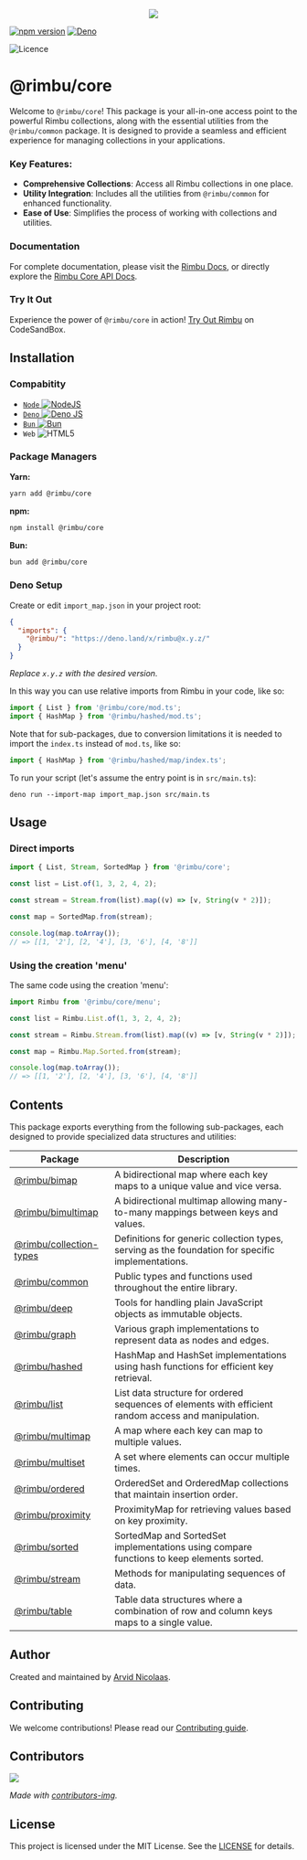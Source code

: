 <p align="center">
    <img src="https://github.com/rimbu-org/rimbu/raw/main/assets/rimbu_logo.svg" />
</p>

[![npm version](https://badge.fury.io/js/@rimbu%2Fcore.svg)](https://www.npmjs.com/package/@rimbu/core) [![Deno](https://shield.deno.dev/x/rimbu)](http://deno.land/x/rimbu)

![Licence](https://img.shields.io/github/license/rimbu-org/rimbu)

# @rimbu/core

Welcome to `@rimbu/core`! This package is your all-in-one access point to the powerful Rimbu collections, along with the essential utilities from the `@rimbu/common` package. It is designed to provide a seamless and efficient experience for managing collections in your applications.

### Key Features:

- **Comprehensive Collections**: Access all Rimbu collections in one place.
- **Utility Integration**: Includes all the utilities from `@rimbu/common` for enhanced functionality.
- **Ease of Use**: Simplifies the process of working with collections and utilities.

### Documentation

For complete documentation, please visit the [Rimbu Docs](https://rimbu.org), or directly explore the [Rimbu Core API Docs](https://rimbu.org/api/rimbu/core).

### Try It Out

Experience the power of `@rimbu/core` in action! [Try Out Rimbu](https://codesandbox.io/s/github/vitoke/rimbu-sandbox/tree/main?previewwindow=console&view=split&editorsize=65&moduleview=1&module=/src/index.ts) on CodeSandBox.

## Installation

### Compabitity

- [`Node` ![NodeJS](https://img.shields.io/badge/node.js-6DA55F?logo=node.js&logoColor=white)](https://nodejs.org)
- [`Deno` ![Deno JS](https://img.shields.io/badge/deno%20js-000000?logo=deno&logoColor=white)](https://deno.com/runtime)
- [`Bun` ![Bun](https://img.shields.io/badge/Bun-%23000000.svg?logoColor=white)](https://bun.sh/)
- `Web` ![HTML5](https://img.shields.io/badge/html5-%23E34F26.svg?logoColor=white)

### Package Managers

**Yarn:**

```sh
yarn add @rimbu/core
```

**npm:**

```sh
npm install @rimbu/core
```

**Bun:**

```sh
bun add @rimbu/core
```

### Deno Setup

Create or edit `import_map.json` in your project root:

```json
{
  "imports": {
    "@rimbu/": "https://deno.land/x/rimbu@x.y.z/"
  }
}
```

_Replace `x.y.z` with the desired version._

In this way you can use relative imports from Rimbu in your code, like so:

```ts
import { List } from '@rimbu/core/mod.ts';
import { HashMap } from '@rimbu/hashed/mod.ts';
```

Note that for sub-packages, due to conversion limitations it is needed to import the `index.ts` instead of `mod.ts`, like so:

```ts
import { HashMap } from '@rimbu/hashed/map/index.ts';
```

To run your script (let's assume the entry point is in `src/main.ts`):

`deno run --import-map import_map.json src/main.ts`

## Usage

### Direct imports

```ts
import { List, Stream, SortedMap } from '@rimbu/core';

const list = List.of(1, 3, 2, 4, 2);

const stream = Stream.from(list).map((v) => [v, String(v * 2)]);

const map = SortedMap.from(stream);

console.log(map.toArray());
// => [[1, '2'], [2, '4'], [3, '6'], [4, '8']]
```

### Using the creation 'menu'

The same code using the creation 'menu':

```ts
import Rimbu from '@rimbu/core/menu';

const list = Rimbu.List.of(1, 3, 2, 4, 2);

const stream = Rimbu.Stream.from(list).map((v) => [v, String(v * 2)]);

const map = Rimbu.Map.Sorted.from(stream);

console.log(map.toArray());
// => [[1, '2'], [2, '4'], [3, '6'], [4, '8']]
```

## Contents

This package exports everything from the following sub-packages, each designed to provide specialized data structures and utilities:

| Package                                        | Description                                                                                          |
| ---------------------------------------------- | ---------------------------------------------------------------------------------------------------- |
| [@rimbu/bimap](../bimap)                       | A bidirectional map where each key maps to a unique value and vice versa.                            |
| [@rimbu/bimultimap](../bimultimap)             | A bidirectional multimap allowing many-to-many mappings between keys and values.                     |
| [@rimbu/collection-types](../collection-types) | Definitions for generic collection types, serving as the foundation for specific implementations.    |
| [@rimbu/common](../common)                     | Public types and functions used throughout the entire library.                                       |
| [@rimbu/deep](../deep)                         | Tools for handling plain JavaScript objects as immutable objects.                                    |
| [@rimbu/graph](../graph)                       | Various graph implementations to represent data as nodes and edges.                                  |
| [@rimbu/hashed](../hashed)                     | HashMap and HashSet implementations using hash functions for efficient key retrieval.                |
| [@rimbu/list](../list)                         | List data structure for ordered sequences of elements with efficient random access and manipulation. |
| [@rimbu/multimap](../multimap)                 | A map where each key can map to multiple values.                                                     |
| [@rimbu/multiset](../multiset)                 | A set where elements can occur multiple times.                                                       |
| [@rimbu/ordered](../ordered)                   | OrderedSet and OrderedMap collections that maintain insertion order.                                 |
| [@rimbu/proximity](../proximity)               | ProximityMap for retrieving values based on key proximity.                                           |
| [@rimbu/sorted](../sorted)                     | SortedMap and SortedSet implementations using compare functions to keep elements sorted.             |
| [@rimbu/stream](../stream)                     | Methods for manipulating sequences of data.                                                          |
| [@rimbu/table](../table)                       | Table data structures where a combination of row and column keys maps to a single value.             |

## Author

Created and maintained by [Arvid Nicolaas](https://github.com/vitoke).

## Contributing

We welcome contributions! Please read our [Contributing guide](https://github.com/rimbu-org/rimbu/blob/main/CONTRIBUTING.md).

## Contributors

<img src = "https://contrib.rocks/image?repo=rimbu-org/rimbu"/>

_Made with [contributors-img](https://contrib.rocks)._

## License

This project is licensed under the MIT License. See the [LICENSE](./LICENSE) for details.
